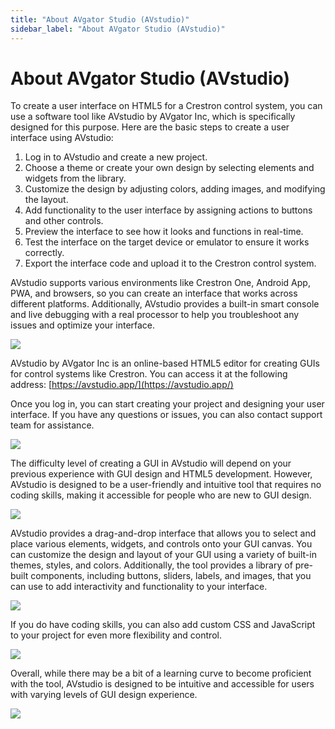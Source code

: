 ```yaml
---
title: "About AVgator Studio (AVstudio)"
sidebar_label: "About AVgator Studio (AVstudio)"
---
```


#  About AVgator Studio (AVstudio) 

To create a user interface on HTML5 for a Crestron control system, you
can use a software tool like AVstudio by AVgator Inc, which is
specifically designed for this purpose. Here are the basic steps to
create a user interface using AVstudio:

1.  Log in to AVstudio and create a new project.
2.  Choose a theme or create your own design by selecting elements and
    widgets from the library.
3.  Customize the design by adjusting colors, adding images, and
    modifying the layout.
4.  Add functionality to the user interface by assigning actions to
    buttons and other controls.
5.  Preview the interface to see how it looks and functions in
    real-time.
6.  Test the interface on the target device or emulator to ensure it
    works correctly.
7.  Export the interface code and upload it to the Crestron control
    system.

AVstudio supports various environments like Crestron One, Android App,
PWA, and browsers, so you can create an interface that works across
different platforms. Additionally, AVstudio provides a built-in smart
console and live debugging with a real processor to help you
troubleshoot any issues and optimize your interface.

[![](/img/43778064.png)](https://avgator.com/products-gui/darkhuddle#templateGalleryId)

AVstudio by AVgator Inc is an online-based HTML5 editor for creating
GUIs for control systems like Crestron. You can access it at the
following address: [https://avstudio.app/](https://avstudio.app/)

Once you log in, you can start creating your project and designing your
user interface. If you have any questions or issues, you can also
contact support team for assistance.

[![](/img/43679761.png)](https://avgator.com/products-gui/brightconferencespace#templateGalleryId)

The difficulty level of creating a GUI in AVstudio will depend on your
previous experience with GUI design and HTML5 development. However,
AVstudio is designed to be a user-friendly and intuitive tool that
requires no coding skills, making it accessible for people who are new
to GUI design.

[![](/img/43778056.png)](https://avgator.com/products-gui/riseup#templateGalleryId)

AVstudio provides a drag-and-drop interface that allows you to select
and place various elements, widgets, and controls onto your GUI canvas.
You can customize the design and layout of your GUI using a variety of
built-in themes, styles, and colors. Additionally, the tool provides a
library of pre-built components, including buttons, sliders, labels, and
images, that you can use to add interactivity and functionality to your
interface.

[![](/img/43778052.png)](https://avgator.com/products-gui/violethuddle#templateGalleryId)

If you do have coding skills, you can also add custom CSS and JavaScript
to your project for even more flexibility and control.

[![](/img/43712533.png)](https://avgator.com/products-gui/brightmodernnest#templateGalleryId)

Overall, while there may be a bit of a learning curve to become
proficient with the tool, AVstudio is designed to be intuitive and
accessible for users with varying levels of GUI design experience.

[![](/img/43679755.png)](https://avgator.com/products-gui/versailles#templateGalleryId)

